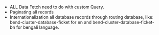 * ALL Data Fetch need to do with custom Query.
* Paginating all records
* Internationalization all database records through routing database, like: bend-cluster-database-ficket for en and bend-cluster-database-ficket-bn for bengali language.
